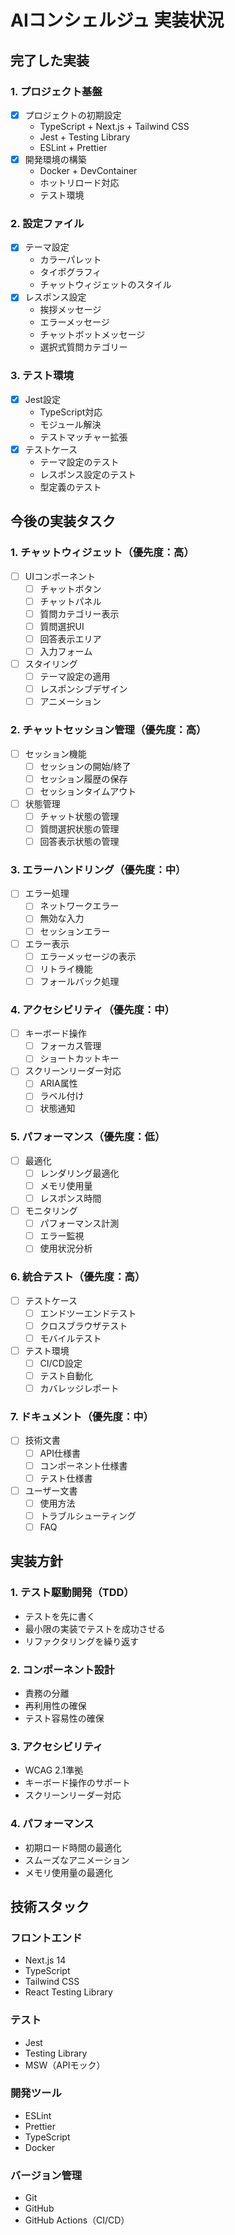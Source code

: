 # AIコンシェルジュ 実装状況

## 完了した実装

### 1. プロジェクト基盤
- [x] プロジェクトの初期設定
  - TypeScript + Next.js + Tailwind CSS
  - Jest + Testing Library
  - ESLint + Prettier
- [x] 開発環境の構築
  - Docker + DevContainer
  - ホットリロード対応
  - テスト環境

### 2. 設定ファイル
- [x] テーマ設定
  - カラーパレット
  - タイポグラフィ
  - チャットウィジェットのスタイル
- [x] レスポンス設定
  - 挨拶メッセージ
  - エラーメッセージ
  - チャットボットメッセージ
  - 選択式質問カテゴリー

### 3. テスト環境
- [x] Jest設定
  - TypeScript対応
  - モジュール解決
  - テストマッチャー拡張
- [x] テストケース
  - テーマ設定のテスト
  - レスポンス設定のテスト
  - 型定義のテスト

## 今後の実装タスク

### 1. チャットウィジェット（優先度：高）
- [ ] UIコンポーネント
  - [ ] チャットボタン
  - [ ] チャットパネル
  - [ ] 質問カテゴリー表示
  - [ ] 質問選択UI
  - [ ] 回答表示エリア
  - [ ] 入力フォーム
- [ ] スタイリング
  - [ ] テーマ設定の適用
  - [ ] レスポンシブデザイン
  - [ ] アニメーション

### 2. チャットセッション管理（優先度：高）
- [ ] セッション機能
  - [ ] セッションの開始/終了
  - [ ] セッション履歴の保存
  - [ ] セッションタイムアウト
- [ ] 状態管理
  - [ ] チャット状態の管理
  - [ ] 質問選択状態の管理
  - [ ] 回答表示状態の管理

### 3. エラーハンドリング（優先度：中）
- [ ] エラー処理
  - [ ] ネットワークエラー
  - [ ] 無効な入力
  - [ ] セッションエラー
- [ ] エラー表示
  - [ ] エラーメッセージの表示
  - [ ] リトライ機能
  - [ ] フォールバック処理

### 4. アクセシビリティ（優先度：中）
- [ ] キーボード操作
  - [ ] フォーカス管理
  - [ ] ショートカットキー
- [ ] スクリーンリーダー対応
  - [ ] ARIA属性
  - [ ] ラベル付け
  - [ ] 状態通知

### 5. パフォーマンス（優先度：低）
- [ ] 最適化
  - [ ] レンダリング最適化
  - [ ] メモリ使用量
  - [ ] レスポンス時間
- [ ] モニタリング
  - [ ] パフォーマンス計測
  - [ ] エラー監視
  - [ ] 使用状況分析

### 6. 統合テスト（優先度：高）
- [ ] テストケース
  - [ ] エンドツーエンドテスト
  - [ ] クロスブラウザテスト
  - [ ] モバイルテスト
- [ ] テスト環境
  - [ ] CI/CD設定
  - [ ] テスト自動化
  - [ ] カバレッジレポート

### 7. ドキュメント（優先度：中）
- [ ] 技術文書
  - [ ] API仕様書
  - [ ] コンポーネント仕様書
  - [ ] テスト仕様書
- [ ] ユーザー文書
  - [ ] 使用方法
  - [ ] トラブルシューティング
  - [ ] FAQ

## 実装方針

### 1. テスト駆動開発（TDD）
- テストを先に書く
- 最小限の実装でテストを成功させる
- リファクタリングを繰り返す

### 2. コンポーネント設計
- 責務の分離
- 再利用性の確保
- テスト容易性の確保

### 3. アクセシビリティ
- WCAG 2.1準拠
- キーボード操作のサポート
- スクリーンリーダー対応

### 4. パフォーマンス
- 初期ロード時間の最適化
- スムーズなアニメーション
- メモリ使用量の最適化

## 技術スタック

### フロントエンド
- Next.js 14
- TypeScript
- Tailwind CSS
- React Testing Library

### テスト
- Jest
- Testing Library
- MSW（APIモック）

### 開発ツール
- ESLint
- Prettier
- TypeScript
- Docker

### バージョン管理
- Git
- GitHub
- GitHub Actions（CI/CD） 